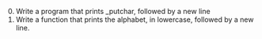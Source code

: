 0. Write a program that prints _putchar, followed by a new line
1. Write a function that prints the alphabet, in lowercase, followed by a new line.

